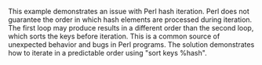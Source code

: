 This example demonstrates an issue with Perl hash iteration.  Perl does not guarantee the order in which hash elements are processed during iteration.  The first loop may produce results in a different order than the second loop, which sorts the keys before iteration.  This is a common source of unexpected behavior and bugs in Perl programs. The solution demonstrates how to iterate in a predictable order using "sort keys %hash".